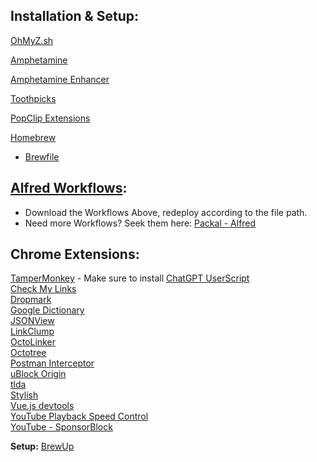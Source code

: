 **Installation & Setup:**
-------------------------------
[OhMyZ.sh](https://ohmyz.sh/#install)

[Amphetamine](https://apps.apple.com/us/app/amphetamine/id937984704?mt=12)

[Amphetamine Enhancer](https://github.com/x74353/Amphetamine-Enhancer)

[Toothpicks](https://apps.apple.com/us/app/toothpicks/id998361254?mt=12)

[PopClip Extensions](https://pilotmoon.com/popclip/extensions/)

[Homebrew](https://brew.sh/)

- [Brewfile](https://github.com/lyr1cx/MacOS-Setup/blob/main/Brewfile)

[Alfred Workflows](https://drive.proton.me/urls/F3N3MYCZHR#fcJghlzjEbYm):
-----------------
- Download the Workflows Above, redeploy according to the file path.
- Need more Workflows? Seek them here: [Packal - Alfred](https://www.packal.org/)

**Chrome Extensions:**
----------------------
[TamperMonkey](https://chrome.google.com/webstore/detail/tampermonkey/dhdgffkkebhmkfjojejmpbldmpobfkfo) - Make sure to install [ChatGPT UserScript](https://github.com/lyr1cx/ChatGPT-Alfred/blob/main/chatgpt_tampermonkey_user_script.js)     
[Check My Links](https://chrome.google.com/webstore/detail/check-my-links/ojkcdipcgfaekbeaelaapakgnjflfglf)     
[Dropmark](https://chrome.google.com/webstore/detail/add-to-dropmark/foiapgoppijipmmgkaibacckkhbngfhp/related)      
[Google Dictionary](https://chrome.google.com/webstore/detail/google-dictionary-by-goog/mgijmajocgfcbeboacabfgobmjgjcoja/related)       
[JSONView](https://chrome.google.com/webstore/detail/jsonvue/chklaanhfefbnpoihckbnefhakgolnmc/related)      
[LinkClump](https://chrome.google.com/webstore/detail/linkclump/lfpjkncokllnfokkgpkobnkbkmelfefj/related)       
[OctoLinker](https://chrome.google.com/webstore/detail/octolinker/jlmafbaeoofdegohdhinkhilhclaklkp/related)     
[Octotree](https://chrome.google.com/webstore/detail/octotree-github-code-tree/bkhaagjahfmjljalopjnoealnfndnagc)        
[Postman Interceptor](https://chrome.google.com/webstore/detail/postman-interceptor/aicmkgpgakddgnaphhhpliifpcfhicfo/related)       
[uBlock Origin](https://chrome.google.com/webstore/detail/ublock-origin/cjpalhdlnbpafiamejdnhcphjbkeiagm/related)       
[tlda](https://chrome.google.com/webstore/detail/tlda/ogefhmcfhgggggefddkaemfifdcljbml/related)     
[Stylish](https://chrome.google.com/webstore/detail/stylish-custom-themes-for/fjnbnpbmkenffdnngjfgmeleoegfcffe/related)     
[Vue.js devtools](https://chrome.google.com/webstore/detail/vuejs-devtools/nhdogjmejiglipccpnnnanhbledajbpd/related)    
[YouTube Playback Speed Control](https://chrome.google.com/webstore/detail/youtube-playback-speed-co/hdannnflhlmdablckfkjpleikpphncik)  
[YouTube - SponsorBlock](https://chrome.google.com/webstore/detail/sponsorblock-for-youtube/mnjggcdmjocbbbhaepdhchncahnbgone)   

**Setup:** [BrewUp](https://github.com/fire1ce/BrewUp)